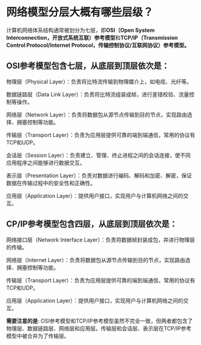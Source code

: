 # 网络模型分层大概有哪些层级？

计算机网络体系结构通常被划分为七层，即**OSI（Open System Interconnection，开放式系统互联）参考模型**和**TCP/IP（Transmission Control Protocol/Internet Protocol，传输控制协议/互联网协议）参考模型。**

## OSI参考模型包含七层，从底层到顶层依次是：

物理层（Physical Layer）：负责将比特流传输到物理媒介上，如电缆、光纤等。

数据链路层（Data Link Layer）：负责将比特流组装成帧，进行差错校验、流量控制等操作。

网络层（Network Layer）：负责将数据包从源节点传输到目的节点，实现路由选择、拥塞控制等功能。

传输层（Transport Layer）：负责为应用层提供可靠的端到端通信，常用的协议有TCP和UDP。

会话层（Session Layer）：负责建立、管理、终止进程之间的会话连接，使不同应用程序之间能够进行数据交互。

表示层（Presentation Layer）：负责对数据进行编码、解码和加密、解密，保证数据在传输过程中的安全性和正确性。

应用层（Application Layer）：提供用户接口，实现用户与计算机网络之间的交互。



## CP/IP参考模型包含四层，从底层到顶层依次是：

网络接口层（Network Interface Layer）：负责将数据帧封装成包，并进行物理层的传输。

网络层（Internet Layer）：负责将数据包从源节点传输到目的节点，实现路由选择、拥塞控制等功能。

传输层（Transport Layer）：负责为应用层提供可靠的端到端通信，常用的协议有TCP和UDP。

应用层（Application Layer）：提供用户接口，实现用户与计算机网络之间的交互。


**需要注意的是**: OSI参考模型和TCP/IP参考模型虽然不完全一致，但两者都包含了物理层、数据链路层、网络层和应用层。传输层和会话层、表示层在TCP/IP参考模型中被合并为了传输层。